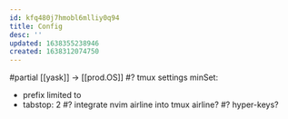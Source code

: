 ```yaml
---
id: kfq480j7hmobl6mlliy0q94
title: Config
desc: ''
updated: 1638355238946
created: 1638312074750
---
```


#partial [[yask]] -> [[prod.OS]]
#? tmux settings
minSet:
- prefix limited to <C-a>
- tabstop: 2
#? integrate nvim airline into tmux airline?
#? hyper-keys?
